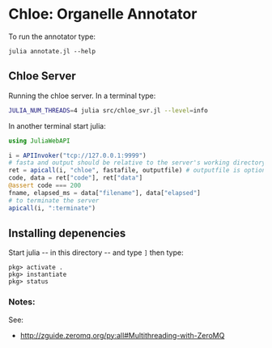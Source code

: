 # Chloe: Organelle Annotator

To run the annotator type:

```
julia annotate.jl --help
```

## Chloe Server

Running the chloe server. In a terminal type:

```bash
JULIA_NUM_THREADS=4 julia src/chloe_svr.jl --level=info
```

In another terminal start julia:

```julia
using JuliaWebAPI

i = APIInvoker("tcp://127.0.0.1:9999")
# fasta and output should be relative to the server's working directory!
ret = apicall(i, "chloe", fastafile, outputfile) # outputfile is optional
code, data = ret["code"], ret["data"]
@assert code === 200
fname, elapsed_ms = data["filename"], data["elapsed"]
# to terminate the server
apicall(i, ":terminate")
```

## Installing depenencies

Start julia -- in this directory -- and type `]` then type:

```
pkg> activate .
pkg> instantiate
pkg> status
```


### Notes:

See:

* http://zguide.zeromq.org/py:all#Multithreading-with-ZeroMQ

